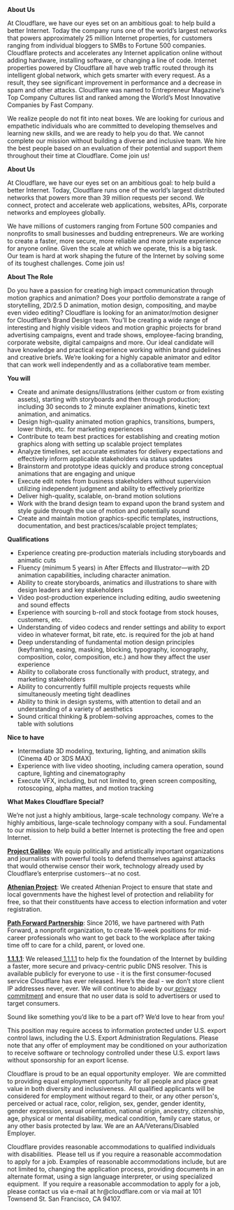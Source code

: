 <div class="content-intro">
	<div><strong>About Us</strong></div>
	<div>
		<p><span style="font-weight: 400;">At Cloudflare, we have our eyes set on an ambitious goal: to help build a better Internet. Today the company runs one of the world’s largest networks that powers approximately 25 million Internet properties, for customers ranging from individual bloggers to SMBs to Fortune 500 companies. Cloudflare protects and accelerates any Internet application online without adding hardware, installing software, or changing a line of code. Internet properties powered by Cloudflare all have web traffic routed through its intelligent global network, which gets smarter with every request. As a result, they see significant improvement in performance and a decrease in spam and other attacks. Cloudflare was named to Entrepreneur Magazine’s Top Company Cultures list and ranked among the World’s Most Innovative Companies by Fast Company.</span><span style="font-weight: 400;">&nbsp;</span></p>
		<p><span style="font-weight: 400;">We realize people do not fit into neat boxes. We are looking for curious and empathetic individuals who are committed to developing themselves and learning new skills, and we are ready to help you do that. We cannot complete our mission without building a diverse and inclusive team. We hire the best people based on an evaluation of their potential and support them throughout their time at Cloudflare. Come join us!&nbsp;</span></p>
	</div>
</div>
<p><strong>About Us</strong></p>
<p>At Cloudflare, we have our eyes set on an ambitious goal: to help build a better Internet. Today, Cloudflare runs one of the world’s largest distributed networks that powers more than 39 million requests per second. We connect, protect and accelerate web applications, websites, APIs, corporate networks and employees globally.</p>
<p>We have millions of customers ranging from Fortune 500 companies and nonprofits to small businesses and budding entrepreneurs. We are working to create a faster, more secure, more reliable and more private experience for anyone online. Given the scale at which we operate, this is a big task. Our team is hard at work shaping the future of the Internet by solving some of its toughest challenges. Come join us!</p>
<p><strong>About The Role</strong></p>
<p>Do you have a passion for creating high impact communication through motion graphics and animation? Does your portfolio demonstrate a range of storytelling, 2D/2.5 D animation, motion design, compositing, and maybe even video editing? Cloudflare is looking for an animator/motion designer for Cloudflare’s Brand Design team. You’ll be creating a wide range of interesting and highly visible videos and motion graphic projects for brand advertising campaigns, event and trade shows, employee-facing branding, corporate website, digital campaigns and more. Our ideal candidate will have knowledge and practical experience working within brand guidelines and creative briefs. We’re looking for a highly capable animator and editor that can work well independently and as a collaborative team member.</p>
<p><strong>You will&nbsp;</strong></p>
<ul>
	<li>Create and animate designs/illustrations (either custom or from existing assets), starting with storyboards and then through production; including 30 seconds to 2 minute explainer animations, kinetic text animation, and animatics.</li>
	<li>Design high-quality animated motion graphics, transitions, bumpers, lower thirds, etc. for marketing experiences</li>
	<li>Contribute to team best practices for establishing and creating motion graphics along with setting up scalable project templates</li>
	<li>Analyze timelines, set accurate estimates for delivery expectations and effectively inform applicable stakeholders via status updates</li>
	<li>Brainstorm and prototype ideas quickly and produce strong conceptual animations that are engaging and unique</li>
	<li>Execute edit notes from business stakeholders without supervision utilizing independent judgment and ability to effectively prioritize</li>
	<li>Deliver high-quality, scalable, on-brand motion solutions&nbsp;</li>
	<li>Work with the brand design team to expand upon the brand system and style guide through the use of motion and potentially sound</li>
	<li>Create and maintain motion graphics-specific templates, instructions, documentation, and best practices/scalable project templates;</li>
</ul>
<p><strong>Qualifications</strong></p>
<ul>
	<li>Experience creating pre-production materials including storyboards and animatic cuts</li>
	<li>Fluency (minimum 5 years) in After Effects and Illustrator—with 2D animation capabilities, including character animation.&nbsp;</li>
	<li>Ability to create storyboards, animatics and illustrations to share with design leaders and key stakeholders</li>
	<li>Video post-production experience including editing, audio sweetening and sound effects</li>
	<li>Experience with sourcing b-roll and stock footage from stock houses, customers, etc.</li>
	<li>Understanding of video codecs and render settings and ability to export video in whatever format, bit rate, etc. is required for the job at hand&nbsp;</li>
	<li>Deep understanding of fundamental motion design principles (keyframing, easing, masking, blocking, typography, iconography, composition, color, composition, etc.) and how they affect the user experience</li>
	<li>Ability to collaborate cross functionally with product, strategy, and marketing stakeholders</li>
	<li>Ability to concurrently fulfill multiple projects requests while simultaneously meeting tight deadlines</li>
	<li>Ability to think in design systems, with attention to detail and an understanding of a variety of aesthetics</li>
	<li>Sound critical thinking &amp; problem-solving approaches, comes to the table with solutions&nbsp;</li>
</ul>
<p><strong>Nice to have&nbsp;</strong></p>
<ul>
	<li>Intermediate 3D modeling, texturing, lighting, and animation skills (Cinema 4D or 3DS MAX)</li>
	<li>Experience with live video shooting, including camera operation, sound capture, lighting and cinematography</li>
	<li>Execute VFX, including, but not limited to, green screen compositing, rotoscoping, alpha mattes, and motion tracking</li>
</ul>
<div class="content-conclusion">
	<p><strong>What Makes Cloudflare Special?</strong></p>
	<p><span style="font-weight: 400;">We’re not just a highly ambitious, large-scale technology company. We’re a highly ambitious, large-scale technology company with a soul. Fundamental to our mission to help build a better Internet is protecting the free and open Internet.</span></p>
	<p><a href="https://blog.cloudflare.com/protecting-free-expression-online/"><strong>Project Galileo</strong></a><span style="font-weight: 400;">: We equip politically and artistically important organizations and journalists with powerful tools to defend themselves against attacks that would otherwise censor their work, technology already used by Cloudflare’s enterprise customers--at no cost.</span></p>
	<p><strong><a href="https://www.cloudflare.com/athenian/">Athenian Project</a></strong><span style="font-weight: 400;">: We created Athenian Project to ensure that state and local governments have the highest level of protection and reliability for free, so that their constituents have access to election information and voter registration.</span></p>
	<p><a href="https://blog.cloudflare.com/tag/path-forward/"><strong>Path Forward Partnership</strong></a><span style="font-weight: 400;">: Since 2016, we have partnered with Path Forward, a nonprofit organization, to create 16-week positions for mid-career professionals who want to get back to the workplace after taking time off to care for a child, parent, or loved one.</span></p>
	<p><a href="https://1.1.1.1/"><strong>1.1.1.1</strong></a><span style="font-weight: 400;">: We released</span><a href="https://1.1.1.1/"> <span style="font-weight: 400;">1.1.1.1</span></a><span style="font-weight: 400;"> to help fix the foundation of the Internet by building a faster, more secure and privacy-centric public DNS resolver. This is available publicly for everyone to use - it is the first consumer-focused service Cloudflare has ever released. Here’s the deal - we don’t store client IP addresses never, ever. We will continue to abide by our</span><a href="https://developers.cloudflare.com/1.1.1.1/privacy/public-dns-resolver"> privacy commitment</a><span style="font-weight: 400;"> and ensure that no user data is sold to advertisers or used to target consumers.</span></p>
	<p><span style="font-weight: 400;">Sound like something you’d like to be a part of? We’d love to hear from you!</span></p>
	<p><span style="font-weight: 400;">This position may require access to information protected under U.S. export control laws, including the U.S. Export Administration Regulations. Please note that any offer of employment may be conditioned on your authorization to receive software or technology controlled under these U.S. export laws without sponsorship for an export license.</span></p>
	<p><span style="font-weight: 400;">Cloudflare is proud to be an equal opportunity employer. &nbsp;We are committed to providing equal employment opportunity for all people and place great value in both diversity and inclusiveness. &nbsp;All qualified applicants will be considered for employment without regard to their, or any other person's, perceived or actual</span> <span style="font-weight: 400;">race, color, religion, sex, gender, gender identity, gender expression, sexual orientation, national origin, ancestry, citizenship, age, physical or mental disability, medical condition, family care status, or any other basis protected by law. </span><span style="font-weight: 400;">We are an AA/Veterans/Disabled Employer.</span></p>
	<p><span style="font-weight: 400;">Cloudflare provides reasonable accommodations to qualified individuals with disabilities. &nbsp;Please tell us if you require a reasonable accommodation to apply for a job. Examples of reasonable accommodations include, but are not limited to, changing the application process, providing documents in an alternate format, using a sign language interpreter, or using specialized equipment. &nbsp;If you require a reasonable accommodation to apply for a job, please contact us via e-mail at </span><span style="font-weight: 400;">hr@cloudflare.com</span><span style="font-weight: 400;"> or via mail at 101 Townsend St. San Francisco, CA 94107.</span></p>
</div>